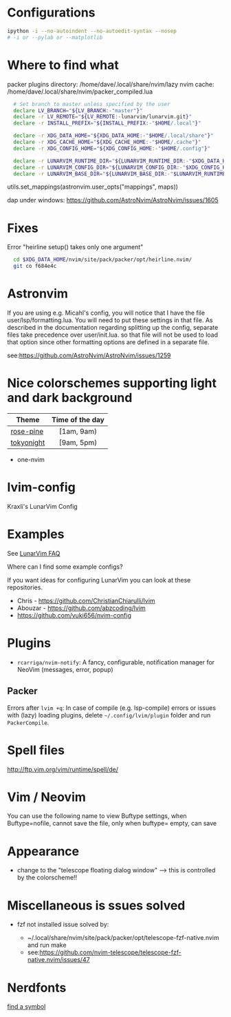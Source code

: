 # Configurations

```sh
ipython -i --no-autoindent --no-autoedit-syntax --nosep
# -i or --pylab or --matplotlib
```

# Where to find what

packer plugins directory: /home/dave/.local/share/nvim/lazy
nvim cache: /home/dave/.local/share/nvim/packer_compiled.lua

```bash
  # Set branch to master unless specified by the user
  declare LV_BRANCH="${LV_BRANCH:-"master"}"
  declare -r LV_REMOTE="${LV_REMOTE:-lunarvim/lunarvim.git}"
  declare -r INSTALL_PREFIX="${INSTALL_PREFIX:-"$HOME/.local"}"

  declare -r XDG_DATA_HOME="${XDG_DATA_HOME:-"$HOME/.local/share"}"
  declare -r XDG_CACHE_HOME="${XDG_CACHE_HOME:-"$HOME/.cache"}"
  declare -r XDG_CONFIG_HOME="${XDG_CONFIG_HOME:-"$HOME/.config"}"

  declare -r LUNARVIM_RUNTIME_DIR="${LUNARVIM_RUNTIME_DIR:-"$XDG_DATA_HOME/lunarvim"}"
  declare -r LUNARVIM_CONFIG_DIR="${LUNARVIM_CONFIG_DIR:-"$XDG_CONFIG_HOME/lvim"}"
  declare -r LUNARVIM_BASE_DIR="${LUNARVIM_BASE_DIR:-"$LUNARVIM_RUNTIME_DIR/lvim"}"

```

utils.set_mappings(astronvim.user_opts("mappings", maps))

dap under windows: https://github.com/AstroNvim/AstroNvim/issues/1605

# Fixes

Error "heirline setup() takes only one argument"

```bash
  cd $XDG_DATA_HOME/nvim/site/pack/packer/opt/heirline.nvim/
  git co f684e4c
```

# Astronvim

If you are using e.g. Micahl's config, you will notice that I have the file user/lsp/formatting.lua. You will need to put these settings in that file. As described in the documentation regarding splitting up the config, separate files take precedence over user/init.lua. so that file will not be used to load that option since other formatting options are defined in a separate file.

see:https://github.com/AstroNvim/AstroNvim/issues/1259

# Nice colorschemes supporting light and dark background

| Theme                                             | Time of the day |
| ------------------------------------------------- | :-------------: |
| [rose-pine](https://github.com/rose-pine/neovim)  |   [1am, 9am)    |
| [tokyonight](https://github.com/folke/tokyonight) |   [9am, 5pm)    |

- one-nvim

# lvim-config

Kraxli's LunarVim Config

# Examples

See [LunarVim FAQ](https://www.lunarvim.org/community/faq.html#what-is-null-ls-and-why-do-you-use-it)

Where can I find some example configs?

If you want ideas for configuring LunarVim you can look at these repositories.

- Chris - https://github.com/ChristianChiarulli/lvim
- Abouzar - https://github.com/abzcoding/lvim
- https://github.com/vuki656/nvim-config

# Plugins

- `rcarriga/nvim-notify`: A fancy, configurable, notification manager for NeoVim (messages, error, popup)

## Packer

Errors after `lvim +q`: In case of compile (e.g. lsp-compile) errors or issues with (lazy) loading plugins, delete `~/.config/lvim/plugin` folder and run `PackerCompile`.

# Spell files

http://ftp.vim.org/vim/runtime/spell/de/

# Vim / Neovim

You can use the following name to view Buftype settings, when Buftype=nofile, cannot save the file, only when buftype= empty, can save

# Appearance

- change to the "telescope floating dialog window" --> this is controlled by the colorscheme!!

# Miscellaneous is ssues solved

- fzf not installed issue solved by:

  - ~/.local/share/nvim/site/pack/packer/opt/telescope-fzf-native.nvim and run make
  - see:https://github.com/nvim-telescope/telescope-fzf-native.nvim/issues/47

# Nerdfonts

[find a symbol](https://www.nerdfonts.com/cheat-sheet)
